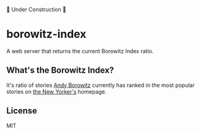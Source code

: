 🚧 Under Construction 🚧

# borowitz-index

A web server that returns the current Borowitz Index ratio.

## What's the Borowitz Index?

It's ratio of stories [Andy Borowitz](www.newyorker.com/contributors/andy-borowitz) currently has ranked in the most popular stories on [the New Yorker's](http://www.newyorker.com/) homepage.

## License

MIT
